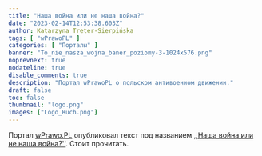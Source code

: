 ```yaml
---
title: "Наша война или не наша война?"
date: "2023-02-14T12:53:38.603Z"
author: Katarzyna Treter-Sierpińska
tags: [ "wPrawoPL" ]
categories: [ "Порталы" ]
banner: "To_nie_nasza_wojna_baner_poziomy-3-1024x576.png"
noprevnext: true
nodateline: true
disable_comments: true
description: "Портал wPrawoPL о польском антивоенном движении."
draft: false
toc: false
thumbnail: "logo.png"
images: ["Logo_Ruch.png"]
---
```


Портал [wPrawo.PL](https://wprawo.pl/ "Портал wPrawo.PL") опубликовал текст под названием [,,Наша война или не наша война?''](https://wprawo.pl/katarzyna-ts-nasza-wojna-czy-nie-nasza/ "Портал wPrawo.PL"). Стоит прочитать.
